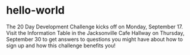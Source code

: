 # hello-world
The 20 Day Development Challenge kicks off on Monday, September 17. Visit the Information Table in the Jacksonville Cafe Hallway on Thursday, September 30 to get answers to questions you might have about how to sign up and how this challenge benefits you!
